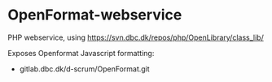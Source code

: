 # OpenFormat-webservice

PHP webservice, using https://svn.dbc.dk/repos/php/OpenLibrary/class_lib/

Exposes Openformat Javascript formatting: 
- gitlab.dbc.dk/d-scrum/OpenFormat.git
 
